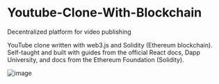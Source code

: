 # Youtube-Clone-With-Blockchain
Decentralized platform for video publishing

YouTube clone written with web3.js and Solidity (Ethereum blockchain). Self-taught and built with guides from the official React docs, Dapp University, and docs from the Ethereum Foundation (Solidity).

![image](https://github.com/Shobanajeevarathinam/Youtube-Clone-With-Blockchain/assets/91330752/17ff3bb2-c21b-4bb0-ac2c-131d1fa91f66)

